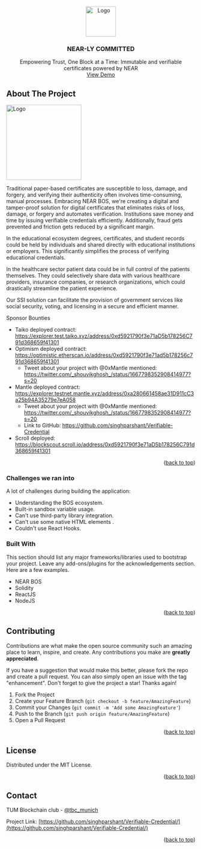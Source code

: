 <!-- Improved compatibility of back to top link: See: https://github.com/othneildrew/Best-README-Template/pull/73 -->
<a name="readme-top"></a>



<!-- PROJECT LOGO -->
<br />
<div align="center">
 
  <img src="images/logo.png" alt="Logo" width="80" height="80">

  <h3 align="center">NEAR-LY COMMITTED</h3>

  <p align="center">
    Empowering Trust, One Block at a Time: Immutable and verifiable certificates powered by NEAR
    <br />
    <a href="https://github.com/othneildrew/Best-README-Template">View Demo</a>
  </p>
</div>



<!-- ABOUT THE PROJECT -->
## About The Project

<img src="images/screenshot.png" alt="Logo" width="200" height="200">

Traditional paper-based certificates are susceptible to loss, damage, and forgery, and verifying their authenticity often involves time-consuming, manual processes. Embracing NEAR BOS, we're creating a digital and tamper-proof solution for digital certificates that eliminates risks of loss, damage, or forgery and automates verification. Institutions save money and time by issuing verifiable credentials efficiently. Additionally, fraud gets prevented and friction gets reduced by a significant margin.

In the educational ecosystem degrees, certificates, and student records could be held by individuals and shared directly with educational institutions or employers. This significantly simplifies the process of verifying educational credentials.

In the healthcare sector patient data could be in full control of the patients themselves. They could selectively share data with various healthcare providers, insurance companies, or research organizations, which could drastically streamline the patient experience.

Our SSI solution can facilitate the provision of government services like social security, voting, and licensing in a secure and efficient manner.

Sponsor Bounties

* Taiko deployed contract: https://explorer.test.taiko.xyz/address/0xd5921790f3e71aD5b178256C791d368659f41301
* Optimism deployed contract: https://optimistic.etherscan.io/address/0xd5921790f3e71ad5b178256c791d368659f41301
    * Tweet about your project with @0xMantle mentioned: https://twitter.com/_shouvikghosh_/status/1667798352908414977?s=20 
* Mantle deployed contract: https://explorer.testnet.mantle.xyz/address/0xa280661458ae31D911cC3a25b94A35279e7eA058
    * Tweet about your project with @0xMantle mentioned: https://twitter.com/_shouvikghosh_/status/1667798352908414977?s=20
    * Link to GitHub: https://github.com/singhparshant/Verifiable-Credential
* Scroll deployed: https://blockscout.scroll.io/address/0xd5921790f3e71aD5b178256C791d368659f41301

<p align="right">(<a href="#readme-top">back to top</a>)</p>


### Challenges we ran into
A lot of challenges during building the application:

* Understanding the BOS ecosystem.
* Built-in sandbox variable usage.
* Can't use third-party library integration.
* Can't use some native HTML elements .
* Couldn't use React Hooks.

### Built With

This section should list any major frameworks/libraries used to bootstrap your project. Leave any add-ons/plugins for the acknowledgements section. Here are a few examples.

* NEAR BOS
* Solidity
* ReactJS
* NodeJS

<p align="right">(<a href="#readme-top">back to top</a>)</p>



<!-- CONTRIBUTING -->
## Contributing

Contributions are what make the open source community such an amazing place to learn, inspire, and create. Any contributions you make are **greatly appreciated**.

If you have a suggestion that would make this better, please fork the repo and create a pull request. You can also simply open an issue with the tag "enhancement".
Don't forget to give the project a star! Thanks again!

1. Fork the Project
2. Create your Feature Branch (`git checkout -b feature/AmazingFeature`)
3. Commit your Changes (`git commit -m 'Add some AmazingFeature'`)
4. Push to the Branch (`git push origin feature/AmazingFeature`)
5. Open a Pull Request

<p align="right">(<a href="#readme-top">back to top</a>)</p>



<!-- LICENSE -->
## License

Distributed under the MIT License. 

<p align="right">(<a href="#readme-top">back to top</a>)</p>



<!-- CONTACT -->
## Contact

TUM Blockchain club - [@tbc_munich](https://twitter.com/tbc_munich)

Project Link: [https://github.com/singhparshant/Verifiable-Credential/](https://github.com/singhparshant/Verifiable-Credential/)

<p align="right">(<a href="#readme-top">back to top</a>)</p>




